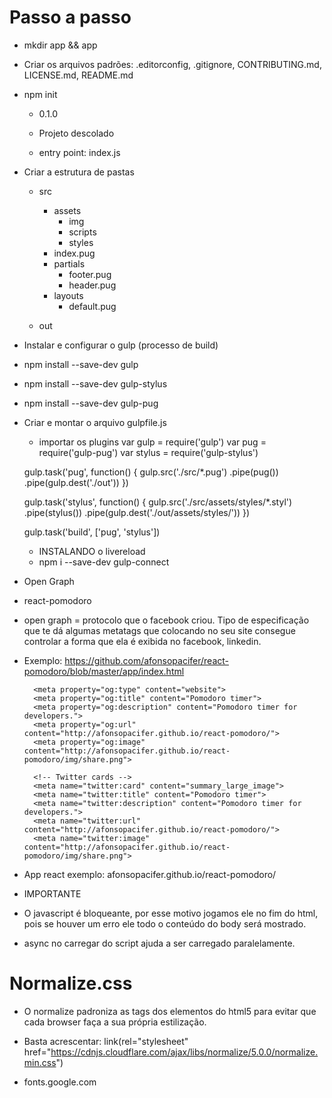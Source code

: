 # Passo a passo

- mkdir app && app
- Criar os arquivos padrões: .editorconfig, .gitignore,
CONTRIBUTING.md, LICENSE.md, README.md

- npm init

    - 0.1.0

    - Projeto descolado
    - entry point: index.js


- Criar a estrutura de pastas
  - src
    - assets
      - img
      - scripts
      - styles
    - index.pug
    - partials
      - footer.pug
      - header.pug
    - layouts
      - default.pug

  - out


- Instalar e configurar o gulp (processo de build)
- npm install --save-dev gulp
- npm install --save-dev gulp-stylus
- npm install --save-dev gulp-pug
- Criar e montar o arquivo gulpfile.js

  - importar os plugins
  var gulp = require('gulp')
  var pug = require('gulp-pug')
  var stylus = require('gulp-stylus')

  gulp.task('pug', function() {
    gulp.src('./src/*.pug')
    .pipe(pug())
    .pipe(gulp.dest('./out'))
  })

  gulp.task('stylus', function() {
    gulp.src('./src/assets/styles/*.styl')
    .pipe(stylus())
    .pipe(gulp.dest('./out/assets/styles/'))
  })

  gulp.task('build', ['pug', 'stylus'])

  - INSTALANDO o livereload
  - npm i --save-dev gulp-connect



- Open Graph

- react-pomodoro
- open graph = protocolo que o facebook criou. Tipo de especificação
que te dá algumas metatags que colocando no seu site consegue
controlar a forma que ela é exibida no facebook, linkedin.
- Exemplo:
https://github.com/afonsopacifer/react-pomodoro/blob/master/app/index.html


    <!-- Open graph -->
        <meta property="og:type" content="website">
        <meta property="og:title" content="Pomodoro timer">
        <meta property="og:description" content="Pomodoro timer for developers.">
        <meta property="og:url" content="http://afonsopacifer.github.io/react-pomodoro/">
        <meta property="og:image" content="http://afonsopacifer.github.io/react-pomodoro/img/share.png">

        <!-- Twitter cards -->
        <meta name="twitter:card" content="summary_large_image">
        <meta name="twitter:title" content="Pomodoro timer">
        <meta name="twitter:description" content="Pomodoro timer for developers.">
        <meta name="twitter:url" content="http://afonsopacifer.github.io/react-pomodoro/">
        <meta name="twitter:image" content="http://afonsopacifer.github.io/react-pomodoro/img/share.png">        


- App react exemplo: afonsopacifer.github.io/react-pomodoro/


- IMPORTANTE
- O javascript é bloqueante, por esse motivo jogamos ele no fim do html, pois se houver um erro ele todo o conteúdo do body será mostrado.

- async no carregar do script ajuda a ser carregado paralelamente.


# Normalize.css

- O normalize padroniza as tags dos elementos do html5 para evitar
que cada browser faça a sua própria estilização.

- Basta acrescentar:
link(rel="stylesheet" href="https://cdnjs.cloudflare.com/ajax/libs/normalize/5.0.0/normalize.min.css")


- fonts.google.com
